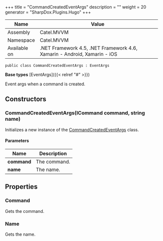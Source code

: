 

+++
title = "CommandCreatedEventArgs" 
description = ""
weight = 20
generator = "SharpDox.Plugins.Hugo"
+++

Name|Value
---|---
Assembly|Catel.MVVM
Namespace|Catel.MVVM
Available on|.NET Framework 4.5, .NET Framework 4.6, Xamarin - Android, Xamarin - iOS

```
public class CommandCreatedEventArgs : EventArgs
```

**Base types**
[EventArgs]({{< relref "#" >}})

Event args when a command is created.

## Constructors

### CommandCreatedEventArgs(ICommand command, string name)

Initializes a new instance of the [CommandCreatedEventArgs](#) class.

#### Parameters

Name|Description
---|---
**command**|The command.
**name**|The name.

## Properties

### Command

Gets the command.

### Name

Gets the name.

